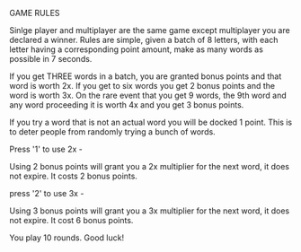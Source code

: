 GAME RULES

Sinlge player and multiplayer are the same game except multiplayer you are declared a winner. Rules are simple, given a batch of 8 letters, with each letter having a corresponding point amount, make as many words as possible in 7 seconds.

If you get THREE words in a batch, you are granted bonus points and that word is worth 2x. If you get to six words you get 2 bonus points and the word is worth 3x. On the rare event that you get 9 words, the 9th word and any word proceeding it is worth 4x and you  get 3 bonus points. 

If you try a word that is not an actual word you will be docked 1 point. This is to deter people from randomly trying a bunch of words. 

Press '1' to use 2x -

  Using 2 bonus points will grant you a 2x multiplier for the next word, it does not expire. It costs 2 bonus points. 

press '2' to use 3x - 

  Using 3 bonus points will grant you a 3x multiplier for the next word, it does not expire. It cost 6 bonus points.

You play 10 rounds. Good luck!
